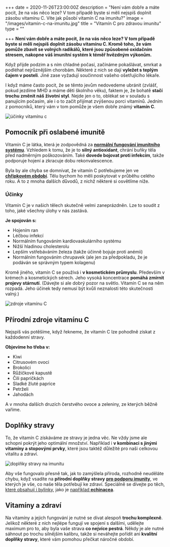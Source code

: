 +++
date = 2020-11-26T23:00:00Z
description = "Není vám dobře a máte pocit, že na vás něco leze? V tom případě byste si měli nejspíš doplnit zásobu vitamínu C. Víte jak působí vitamín C na imunitu?"
image = "/images/vitamin-c-na-imunitu.jpg"
title = "Vitamín C pro zdravou imunitu"
type = ""

+++
**Není vám dobře a máte pocit, že na vás něco leze? V tom případě byste si měli nejspíš doplnit zásobu vitamínu C. Kromě toho, že vám pomůže zbavit se volných radikálů, které jsou způsobené oxidačním stresem, nakopne váš imunitní systém k téměř hvězdným výkonům.**

Když přijde podzim a s ním chladné počasí, začínáme pokašlávat, smrkat a podléhat nejrůznějším chorobám. Některé z nich se dají **vyležet s teplým čajem v posteli**. Jiné zase vyžadují součinnost vašeho ošetřujícího lékaře.

I když máme často pocit, že se těmto jevům nedovedeme ubránit (zvlášť, pokud jezdíme MHD a máme děti školního věku), faktem je, že bohatě **stačí trochu změnit náš životní styl**. Nejde jen o to, oblékat se v souladu s panujícím počasím, ale i o to začít přijímat zvýšenou porci vitamínů. Jedním z pomocníků, který vám v tom pomůže je všem dobře známý **vitamín C**.

![účinky vitamínu c](/images/ucinky-vitaminu-c.jpg)

## Pomocník při oslabené imunitě

Vitamín C je látka, která je zodpovědná za [**normální fungování imunitního systému**](https://www.oslabenaimunita.cz/imunitni-system-vite-jak-funguje/). Vzhledem k tomu, že je to **silný antioxidant**, chrání buňky těla před nadměrným poškozováním. Také **dovede bojovat proti infekcím**, takže podporuje hojení a zkracuje dobu rekonvalescence.

Byla by ale chyba se domnívat, že vitamín C potřebujeme jen ve [**chřipkovém období**](https://www.oslabenaimunita.cz/blog/nejcastejsi-priznaky-chripky-a-jeji-lecba/). Tělu bychom ho měli poskytovat v průběhu celého roku. A to z mnoha dalších důvodů, z nichž některé si osvětlíme níže.

### Účinky

Vitamín C je v našich tělech skutečně velmi zaneprázdněn. Lze to soudit z toho, jaké všechny úlohy v nás zastává.

**Je spojován s:**

* Hojením ran
* Léčbou infekcí
* Normálním fungováním kardiovaskulárního systému
* Nižší hladinou cholesterolu
* Lepším vstřebáváním železa (takže účinně bojuje proti anémii)
* Normálním fungováním chrupavek (ale jen za předpokladu, že je podáván se správným typem kolagenu)

Kromě jiného, vitamín C se používá i **v kosmetickém průmyslu**. Především v krémech a kosmetických sérech. Jeho vysoká koncentrace **pomáhá zmírnit projevy stárnutí**. (Dávejte si ale dobrý pozor na světlo. Vitamín C se na něm rozpadá. Jeho účinek tedy nemusí být kvůli neznalosti této skutečnosti valný.)

![zdroje vitamínu C](/images/zdroje-vitaminu-c.jpg)

## Přírodní zdroje vitamínu C

Nejspíš vás potěšíme, když řekneme, že vitamín C lze pohodlně získat z každodenní stravy.

**Objevíme ho třeba v:**

* Kiwi
* Citrusovém ovoci
* Brokolici
* Růžičkové kapustě
* Čili papričkách
* Sladké žluté paprice
* Petrželi
* Jahodách

A v mnoha dalších druzích čerstvého ovoce a zeleniny, ze kterých běžně vaříme.

## Doplňky stravy

To, že vitamín C získáváme ze stravy je jedna věc. Ne vždy jsme ale schopni pokrýt jeho optimální množství. Například i **v kombinaci s jinými vitamíny a stopovými prvky**, které jsou taktéž důležité pro naši celkovou vitalitu a zdraví.

![doplňky stravy na imunitu](/images/doplnky-stravy-na-imunitu.jpg)

Aby vše fungovalo přesně tak, jak to zamýšlela příroda, rozhodně neuděláte chybu, když vsadíte na **přírodní doplňky stravy** [**pro podporu imunity**](https://www.oslabenaimunita.cz/5-ucinnych-tipu-na-posileni-imunity/), ve kterých je vše, co naše těla potřebují ke zdraví. Speciálně se dívejte po těch, [které obsahují i bylinky](https://www.oslabenaimunita.cz/4-nejucinnejsi-bylinky-na-podporu-imunity/), jako je [například **echinacea**](https://www.oslabenaimunita.cz/blog/echinacea-vyresi-vase-problemy-s-imunitou/).

## Vitamíny a zdraví

Na vitamíny a jejich fungování je nutné se dívat alespoň **trochu komplexně**. Jelikož některé z nich nejlépe fungují ve spojení s dalšími, udělejte maximum pro to, aby byla vaše strava **co nejvíce pestrá**. Někdy je ale nutné sáhnout po trochu silnějším kalibru, takže si neváhejte pořídit ani **kvalitní doplňky stravy**, které vám pomohou přečkat náročné období.